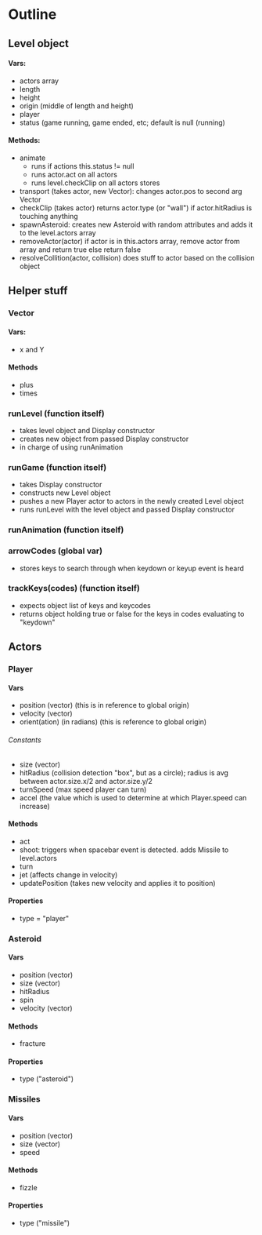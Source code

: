 # Outline
## Level object
#### Vars:
* actors array
* length
* height
* origin (middle of length and height)
* player
* status (game running, game ended, etc; default is null (running)
#### Methods:
* animate  
  * runs if actions this.status != null
  * runs actor.act on all actors
  * runs level.checkClip on all actors stores 
* transport (takes actor, new Vector): changes actor.pos to second arg Vector
* checkClip (takes actor) returns actor.type (or "wall") if actor.hitRadius is touching anything   
* spawnAsteroid: creates new Asteroid with random attributes and adds it to the level.actors array
* removeActor(actor) if actor is in this.actors array, remove actor from array and return true else return false
* resolveCollition(actor, collision) does stuff to actor based on the collision object

## Helper stuff
### Vector
#### Vars:
* x and Y
#### Methods
* plus
* times

### runLevel (function itself)
* takes level object and Display constructor
* creates new object from passed Display constructor
* in charge of using runAnimation

### runGame (function itself)
* takes Display constructor
* constructs new Level object 
* pushes a new Player actor to actors in the newly created Level object
* runs runLevel with the level object and passed Display constructor


### runAnimation (function itself)
### arrowCodes (global var)
* stores keys to search through when keydown or keyup event is heard
### trackKeys(codes) (function itself)
* expects object list of keys and keycodes
* returns object holding true or false for the keys in codes evaluating to "keydown"

## Actors

### Player
#### Vars
* position (vector) (this is in reference to global origin)
* velocity (vector) 
* orient(ation) (in radians) (this is reference to global origin)
###### Constants
* size (vector)
* hitRadius (collision detection "box", but as a circle); radius is avg between actor.size.x/2 and actor.size.y/2
* turnSpeed (max speed player can turn)
* accel (the value which is used to determine at which Player.speed can increase)
#### Methods
* act
* shoot: triggers when spacebar event is detected. adds Missile to level.actors
* turn
* jet (affects change in velocity)
* updatePosition (takes new velocity and applies it to position)
#### Properties
* type = "player"

### Asteroid
#### Vars
* position (vector)
* size (vector)
* hitRadius
* spin 
* velocity (vector)
#### Methods
* fracture
#### Properties
* type ("asteroid")

### Missiles
#### Vars
* position (vector)
* size (vector)
* speed
#### Methods
* fizzle
#### Properties
* type ("missile")

